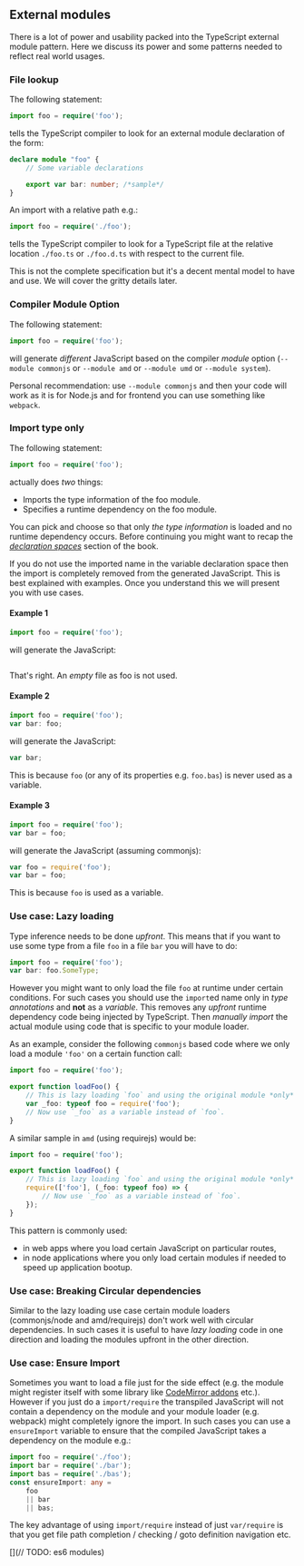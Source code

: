 ## External modules
There is a lot of power and usability packed into the TypeScript external module pattern. Here we discuss its power and some patterns needed to reflect real world usages.

### File lookup
The following statement:

```ts
import foo = require('foo');
```

tells the TypeScript compiler to look for an external module declaration of the form:

```ts
declare module "foo" {
    // Some variable declarations

    export var bar: number; /*sample*/
}
```
An import with a relative path e.g.:

```ts
import foo = require('./foo');
```
tells the TypeScript compiler to look for a TypeScript file at the relative location `./foo.ts` or `./foo.d.ts` with respect to the current file.

This is not the complete specification but it's a decent mental model to have and use. We will cover the gritty details later.

### Compiler Module Option
The following statement:

```ts
import foo = require('foo');
```

will generate *different* JavaScript based on the compiler *module* option (`--module commonjs` or `--module amd` or `--module umd` or `--module system`).

Personal recommendation: use `--module commonjs` and then your code will work as it is for Node.js and for frontend you can use something like `webpack`.

### Import type only
The following statement:

```ts
import foo = require('foo');
```

actually does *two* things:

* Imports the type information of the foo module.
* Specifies a runtime dependency on the foo module.

You can pick and choose so that only *the type information* is loaded and no runtime dependency occurs. Before continuing you might want to recap the [*declaration spaces*](../project/declarationspaces.md) section of the book.

If you do not use the imported name in the variable declaration space then the import is completely removed from the generated JavaScript. This is best explained with examples. Once you understand this we will present you with use cases.

#### Example 1
```ts
import foo = require('foo');
```
will generate the JavaScript:

```js

```
That's right. An *empty* file as foo is not used.

#### Example 2
```ts
import foo = require('foo');
var bar: foo;
```
will generate the JavaScript:
```js
var bar;
```
This is because `foo` (or any of its properties e.g. `foo.bas`) is never used as a variable.

#### Example 3
```ts
import foo = require('foo');
var bar = foo;
```
will generate the JavaScript (assuming commonjs):
```js
var foo = require('foo');
var bar = foo;
```
This is because `foo` is used as a variable.


### Use case: Lazy loading
Type inference needs to be done *upfront*. This means that if you want to use some type from a file `foo` in a file `bar` you will have to do:

```ts
import foo = require('foo');
var bar: foo.SomeType;
```
However you might want to only load the file `foo` at runtime under certain conditions. For such cases you should use the `import`ed name only in *type annotations* and **not** as a *variable*. This removes any *upfront* runtime dependency code being injected by TypeScript. Then *manually import* the actual module using code that is specific to your module loader.

As an example, consider the following `commonjs` based code where we only load a module `'foo'` on a certain function call:

```ts
import foo = require('foo');

export function loadFoo() {
    // This is lazy loading `foo` and using the original module *only* as a type annotation
    var _foo: typeof foo = require('foo');
    // Now use `_foo` as a variable instead of `foo`.
}
```

A similar sample in `amd` (using requirejs) would be:
```ts
import foo = require('foo');

export function loadFoo() {
    // This is lazy loading `foo` and using the original module *only* as a type annotation
    require(['foo'], (_foo: typeof foo) => {
        // Now use `_foo` as a variable instead of `foo`.
    });
}
```

This pattern is commonly used:
* in web apps where you load certain JavaScript on particular routes,
* in node applications where you only load certain modules if needed to speed up application bootup.

### Use case: Breaking Circular dependencies

Similar to the lazy loading use case certain module loaders (commonjs/node and amd/requirejs) don't work well with circular dependencies. In such cases it is useful to have *lazy loading* code in one direction and loading the modules upfront in the other direction.

### Use case: Ensure Import

Sometimes you want to load a file just for the side effect (e.g. the module might register itself with some library like [CodeMirror addons](https://codemirror.net/doc/manual.html#addons) etc.). However if you just do a `import/require` the transpiled JavaScript will not contain a dependency on the module and your module loader (e.g. webpack) might completely ignore the import. In such cases you can use a `ensureImport` variable to ensure that the compiled JavaScript takes a dependency on the module e.g.:

```ts
import foo = require('./foo');
import bar = require('./bar');
import bas = require('./bas');
const ensureImport: any =
    foo
    || bar
    || bas;
```
The key advantage of using `import/require` instead of just `var/require` is that you get file path completion / checking / goto definition navigation etc.

[](// TODO: es6 modules)
